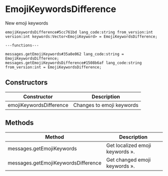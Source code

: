 # EmojiKeywordsDifference
New emoji keywords

```
emojiKeywordsDifference#5cc761bd lang_code:string from_version:int version:int keywords:Vector<EmojiKeyword> = EmojiKeywordsDifference;

---functions---

messages.getEmojiKeywords#35a0e062 lang_code:string = EmojiKeywordsDifference;
messages.getEmojiKeywordsDifference#1508b6af lang_code:string from_version:int = EmojiKeywordsDifference;
```

## Constructors
| Constructor | Description |
| ---- | ----------- |
| emojiKeywordsDifference | Changes to emoji keywords |


## Methods
| Method | Description |
| ---- | ----------- |
| messages.getEmojiKeywords | Get localized emoji keywords ». |
| messages.getEmojiKeywordsDifference | Get changed emoji keywords ». |


